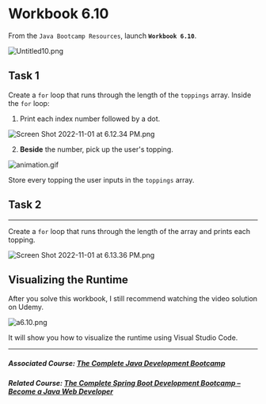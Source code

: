 # Workbook 6.10

From the `Java Bootcamp Resources`, launch **`Workbook 6.10`**.

![Untitled10.png](https://firebasestorage.googleapis.com/v0/b/learnthepart-75aed.appspot.com/o/images%2Fedb9738d-a8a8-4d6b-8eb1-0ab91f549b68?alt=media&token=229305ec-a1f6-477e-aea0-3a3bcb292afd)


## Task 1

Create a `for` loop that runs through the length of the `toppings` array. Inside the `for` loop:

1.  Print each index number followed by a dot.

![Screen Shot 2022-11-01 at 6.12.34 PM.png](https://firebasestorage.googleapis.com/v0/b/learnthepart-75aed.appspot.com/o/images%2Fcc1dcda3-642a-4596-8138-ec13ddcaa382?alt=media&token=4a47d400-e2f1-4ad2-a857-b2c6e80d09bd)

2.  **Beside** the number, pick up the user's topping.

![animation.gif](https://firebasestorage.googleapis.com/v0/b/learnthepart-75aed.appspot.com/o/images%2Fc5e7acc2-669f-454b-b6aa-6d294d8a305d?alt=media&token=e3b027d3-de6d-4f7b-a078-3c5be2c6f1bb)

Store every topping the user inputs in the `toppings` array.

## Task 2
------

Create a `for` loop that runs through the length of the array and prints each topping.

![Screen Shot 2022-11-01 at 6.13.36 PM.png](https://firebasestorage.googleapis.com/v0/b/learnthepart-75aed.appspot.com/o/images%2F6b8b40c5-9058-4fb5-a2f2-efb82b2934c7?alt=media&token=92118f63-8a54-465c-a695-f0606b32e601)


## Visualizing the Runtime

After you solve this workbook, I still recommend watching the video solution on Udemy.

![a6.10.png](https://firebasestorage.googleapis.com/v0/b/learnthepart-75aed.appspot.com/o/images%2F9d8dc597-03cd-4ab6-a81e-256d14c0877d?alt=media&token=e60368e0-251e-423b-b9dc-a7eea7e14c37)

It will show you how to visualize the runtime using Visual Studio Code.

----------

##### Associated Course: [The Complete Java Development Bootcamp](https://udemy-redirect-app.herokuapp.com/java)
##### Related Course: [The Complete Spring Boot Development Bootcamp – Become a Java Web Developer](https://udemy-redirect-app.herokuapp.com/spring)